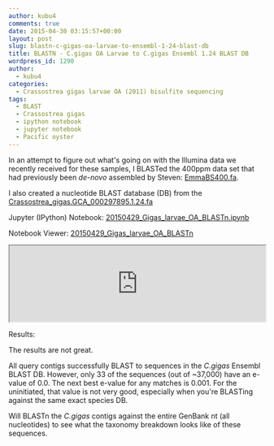 ```yaml
---
author: kubu4
comments: true
date: 2015-04-30 03:15:57+00:00
layout: post
slug: blastn-c-gigas-oa-larvae-to-ensembl-1-24-blast-db
title: BLASTN - C.gigas OA Larvae to C.gigas Ensembl 1.24 BLAST DB
wordpress_id: 1290
author:
  - kubu4
categories:
  - Crassostrea gigas larvae OA (2011) bisulfite sequencing
tags:
  - BLAST
  - Crassostrea gigas
  - ipython notebook
  - jupyter notebook
  - Pacific oyster
---
```


In an attempt to figure out what's going on with the Illumina data we recently received for these samples, I BLASTed the 400ppm data set that had previously been _de-novo_ assembled by Steven: [EmmaBS400.fa](https://owl.fish.washington.edu/halfshell/EmmaBS400.fa).

I also created a nucleotide BLAST database (DB) from the [Crassostrea_gigas.GCA_000297895.1.24.fa](https://eagle.fish.washington.edu/trilobite/Crassostrea_gigas_ensembl_tracks/Crassostrea_gigas.GCA_000297895.1.24.fa)

Jupyter (IPython) Notebook: [20150429_Gigas_larvae_OA_BLASTn.ipynb](https://eagle.fish.washington.edu/Arabidopsis/iPythonNotebooks/20150429_Gigas_larvae_OA_BLASTn.ipynb)

Notebook Viewer: [20150429_Gigas_larvae_OA_BLASTn](https://nbviewer.ipython.org/url/eagle.fish.washington.edu/Arabidopsis/iPythonNotebooks/20150429_Gigas_larvae_OA_BLASTn.ipynb)

<iframe src="https://nbviewer.ipython.org/url/eagle.fish.washington.edu/Arabidopsis/iPythonNotebooks/20150429_Gigas_larvae_OA_BLASTn.ipynb" width="100%" same_height_as="window" scrolling="yes"></iframe>



Results:

The results are not great.

All query contigs successfully BLAST to sequences in the _C.gigas_ Ensembl BLAST DB. However, only 33 of the sequences (out of ~37,000) have an e-value of 0.0. The next best e-value for any matches is 0.001. For the uninitiated, that value is not very good, especially when you're BLASTing against the same exact species DB.

Will BLASTn the _C.gigas_ contigs against the entire GenBank nt (all nucleotides) to see what the taxonomy breakdown looks like of these sequences.
